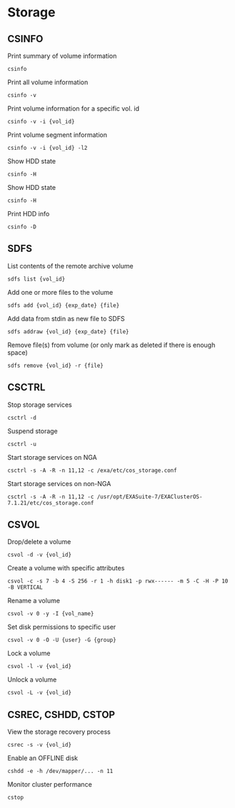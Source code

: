 # Storage

## CSINFO
Print summary of volume information
```
csinfo
```
Print all volume information
```
csinfo -v
```
Print volume information for a specific vol. id
```
csinfo -v -i {vol_id}
```
Print volume segment information
```
csinfo -v -i {vol_id} -l2
```
Show HDD state
```
csinfo -H
```
Show HDD state
```
csinfo -H
```
Print HDD info
```
csinfo -D
```

## SDFS
List contents of the remote archive volume
```
sdfs list {vol_id}
```
Add one or more files to the volume
```
sdfs add {vol_id} {exp_date} {file}
```
Add data from stdin as new file to SDFS
```
sdfs addraw {vol_id} {exp_date} {file}
``` 
Remove file(s) from volume (or only mark as deleted if there is enough space)
```
sdfs remove {vol_id} -r {file}
```

## CSCTRL
Stop storage services
```
csctrl -d
```
Suspend storage
```
csctrl -u
```
Start storage services on NGA
```
csctrl -s -A -R -n 11,12 -c /exa/etc/cos_storage.conf
```
Start storage services on non-NGA
```
csctrl -s -A -R -n 11,12 -c /usr/opt/EXASuite-7/EXAClusterOS-7.1.21/etc/cos_storage.conf
```

## CSVOL
Drop/delete a volume
```
csvol -d -v {vol_id}
```
Create a volume with specific attributes
```
csvol -c -s 7 -b 4 -S 256 -r 1 -h disk1 -p rwx------ -m 5 -C -H -P 10 -B VERTICAL
```
Rename a volume
```
csvol -v 0 -y -I {vol_name}
```
Set disk permissions to specific user
```
csvol -v 0 -O -U {user} -G {group}
```
Lock a volume
```
csvol -l -v {vol_id}
```
Unlock a volume
```
csvol -L -v {vol_id}
```

## CSREC, CSHDD, CSTOP
View the storage recovery process
```
csrec -s -v {vol_id}
```
Enable an OFFLINE disk
```
cshdd -e -h /dev/mapper/... -n 11
```
Monitor cluster performance
```
cstop
```
